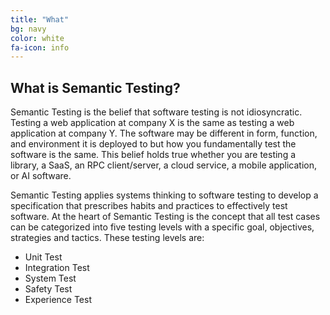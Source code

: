 ```yaml
---
title: "What"
bg: navy
color: white
fa-icon: info
---
```


## What is Semantic Testing?

Semantic Testing is the belief that software testing is not idiosyncratic. Testing a web application at company X is the same as testing a web application at company Y. The software may be different in form, function, and environment it is deployed to but how you fundamentally test the software is the same. This belief holds true whether you are testing a library, a SaaS, an RPC client/server, a cloud service, a mobile application, or AI software.

Semantic Testing applies systems thinking to software testing to develop a specification that prescribes habits and practices to effectively test software. At the heart of Semantic Testing is the concept that all test cases can be categorized into five testing levels with a specific goal, objectives, strategies and tactics. These testing levels are:

* Unit Test
* Integration Test
* System Test
* Safety Test
* Experience Test
